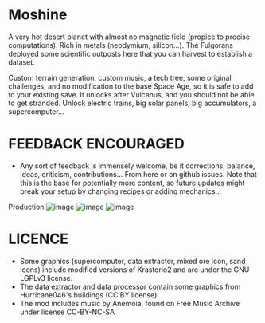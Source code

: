 # Moshine

A very hot desert planet with almost no magnetic field (propice to precise computations). Rich in metals (neodymium, silicon...). The Fulgorans deployed some scientific outposts here that you can harvest to establish a dataset.

Custom terrain generation, custom music, a tech tree, some original challenges, and no modification to the base Space Age, so it is safe to add to your existing save. It unlocks after Vulcanus, and you should not be able to get stranded. Unlock electric trains, big solar panels, big accumulators, a supercomputer...

# FEEDBACK ENCOURAGED
- Any sort of feedback is immensely welcome, be it corrections, balance, ideas, criticism, contributions... From here or on github issues. Note that this is the base for potentially more content, so future updates might break your setup by changing recipes or adding mechanics...

Production
![image](https://i.imgur.com/1GZ90fh.png)
![image](https://i.imgur.com/s3dTolH.png)
![image](https://i.imgur.com/haylrXm.png)

# LICENCE
- Some graphics (supercomputer, data extractor, mixed ore icon, sand icons) include modified versions of Krastorio2 and are under the GNU LGPLv3 license.
- The data extractor and data processor contain some graphics from Hurricane046's buildings (CC BY license)
- The mod includes music by Anemoia, found on Free Music Archive under license CC-BY-NC-SA
